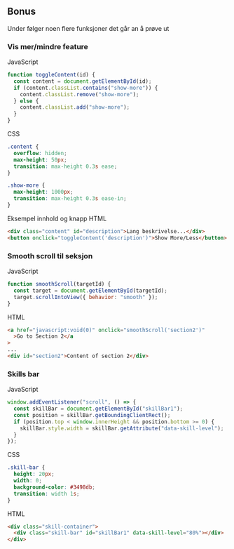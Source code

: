 ## Bonus

Under følger noen flere funksjoner det går an å prøve ut

### Vis mer/mindre feature

JavaScript

```javascript
function toggleContent(id) {
  const content = document.getElementById(id);
  if (content.classList.contains("show-more")) {
    content.classList.remove("show-more");
  } else {
    content.classList.add("show-more");
  }
}
```

CSS

```css
.content {
  overflow: hidden;
  max-height: 50px;
  transition: max-height 0.3s ease;
}

.show-more {
  max-height: 1000px;
  transition: max-height 0.3s ease-in;
}
```

Eksempel innhold og knapp
HTML

```html
<div class="content" id="description">Lang beskrivelse...</div>
<button onclick="toggleContent('description')">Show More/Less</button>
```

### Smooth scroll til seksjon

JavaScript

```javascript
function smoothScroll(targetId) {
  const target = document.getElementById(targetId);
  target.scrollIntoView({ behavior: "smooth" });
}
```

HTML

```html
<a href="javascript:void(0)" onclick="smoothScroll('section2')"
  >Go to Section 2</a
>
...
<div id="section2">Content of section 2</div>
```

### Skills bar

JavaScript

```javascript
window.addEventListener("scroll", () => {
  const skillBar = document.getElementById("skillBar1");
  const position = skillBar.getBoundingClientRect();
  if (position.top < window.innerHeight && position.bottom >= 0) {
    skillBar.style.width = skillBar.getAttribute("data-skill-level");
  }
});
```

CSS

```css
.skill-bar {
  height: 20px;
  width: 0;
  background-color: #3498db;
  transition: width 1s;
}
```

HTML

```html
<div class="skill-container">
  <div class="skill-bar" id="skillBar1" data-skill-level="80%"></div>
</div>
```
